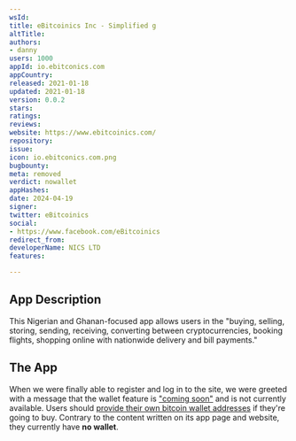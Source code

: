 ```yaml
---
wsId: 
title: eBitcoinics Inc - Simplified g
altTitle: 
authors:
- danny
users: 1000
appId: io.ebitconics.com
appCountry: 
released: 2021-01-18
updated: 2021-01-18
version: 0.0.2
stars: 
ratings: 
reviews: 
website: https://www.ebitcoinics.com/
repository: 
issue: 
icon: io.ebitconics.com.png
bugbounty: 
meta: removed
verdict: nowallet
appHashes: 
date: 2024-04-19
signer: 
twitter: eBitcoinics
social:
- https://www.facebook.com/eBitcoinics
redirect_from: 
developerName: NICS LTD
features: 

---
```


## App Description

This Nigerian and Ghanan-focused app allows users in the "buying, selling, storing, sending, receiving, converting between cryptocurrencies, booking flights, shopping online with nationwide delivery and bill payments."

## The App

When we were finally able to register and log in to the site, we were greeted with a message that the wallet feature is ["coming soon"](https://twitter.com/BitcoinWalletz/status/1460159363566346241) and is not currently available. Users should [provide their own bitcoin wallet addresses](https://twitter.com/BitcoinWalletz/status/1460158731660922885/photo/1) if they're going to buy. Contrary to the content written on its app page and website, they currently have **no wallet**.

